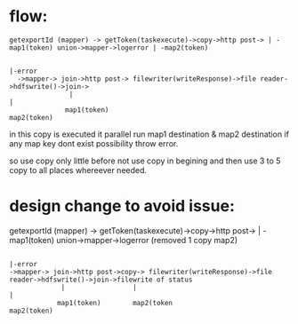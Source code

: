 flow:
=====

    getexportId (mapper) -> getToken(taskexecute)->copy->http post-> | -map1(token) union->mapper->logerror | -map2(token)

                                                                              |-error
      ->mapper-> join->http post-> filewriter(writeResponse)->file reader->hdfswrite()->join->
                   |                                                                     |
                  map1(token)                                                       map2(token)


in this copy is executed it parallel run map1 destination & map2 destination if any map key dont exist possibility throw error.

so use copy only little before not use copy in begining and then use 3 to 5 copy to all places whereever needed.

design change to avoid issue:
===============================

  getexportId (mapper) -> getToken(taskexecute)->copy->http post-> | -map1(token) union->mapper->logerror (removed 1 copy map2)

                                                                            |-error
    ->mapper-> join->http post->copy-> filewriter(writeResponse)->file reader->hdfswrite()->join->filewrite of status
                 |                 |                                                         |
                map1(token)        map2(token                                             map2(token)
